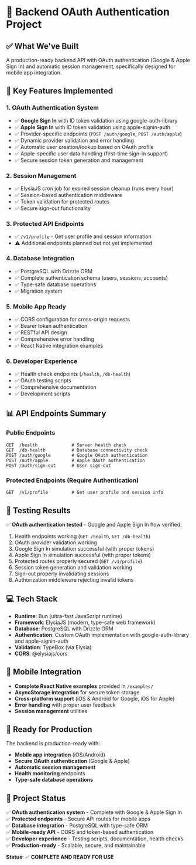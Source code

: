 # 🎉 Backend OAuth Authentication Project

## ✅ What We've Built

A production-ready backend API with OAuth authentication (Google & Apple Sign In) and automatic session management, specifically designed for mobile app integration.

## 🚀 Key Features Implemented

### 1. **OAuth Authentication System**
- ✅ **Google Sign In** with ID token validation using google-auth-library
- ✅ **Apple Sign In** with ID token validation using apple-signin-auth
- ✅ Provider-specific endpoints (`POST /auth/google`, `POST /auth/apple`)
- ✅ Dynamic provider validation and error handling
- ✅ Automatic user creation/lookup based on OAuth profile
- ✅ Apple-specific user data handling (first-time sign-in support)
- ✅ Secure session token generation and management

### 2. **Session Management**
- ✅ ElysiaJS cron job for expired session cleanup (runs every hour)
- ✅ Session-based authentication middleware
- ✅ Token validation for protected routes
- ✅ Secure sign-out functionality

### 3. **Protected API Endpoints**
- ✅ `/v1/profile` - Get user profile and session information
- ⚠️ Additional endpoints planned but not yet implemented

### 4. **Database Integration**
- ✅ PostgreSQL with Drizzle ORM
- ✅ Complete authentication schema (users, sessions, accounts)
- ✅ Type-safe database operations
- ✅ Migration system

### 5. **Mobile App Ready**
- ✅ CORS configuration for cross-origin requests
- ✅ Bearer token authentication
- ✅ RESTful API design
- ✅ Comprehensive error handling
- ✅ React Native integration examples

### 6. **Developer Experience**
- ✅ Health check endpoints (`/health`, `/db-health`)
- ✅ OAuth testing scripts
- ✅ Comprehensive documentation
- ✅ Development scripts

## 📊 API Endpoints Summary

### Public Endpoints
```
GET  /health             # Server health check
GET  /db-health          # Database connectivity check
POST /auth/google        # Google OAuth authentication
POST /auth/apple         # Apple OAuth authentication  
POST /auth/sign-out      # User sign-out
```

### Protected Endpoints (Require Authentication)
```
GET  /v1/profile         # Get user profile and session info
```

## 🧪 Testing Results

✅ **OAuth authentication tested** - Google and Apple Sign In flow verified:
1. Health endpoints working (`GET /health`, `GET /db-health`)
2. OAuth provider validation working
3. Google Sign In simulation successful (with proper tokens)
4. Apple Sign In simulation successful (with proper tokens)
5. Protected routes properly secured (`GET /v1/profile`)
6. Session token generation and validation working
7. Sign-out properly invalidating sessions
8. Authorization middleware rejecting invalid tokens

## 💻 Tech Stack

- **Runtime**: Bun (ultra-fast JavaScript runtime)
- **Framework**: ElysiaJS (modern, type-safe web framework)
- **Database**: PostgreSQL with Drizzle ORM
- **Authentication**: Custom OAuth implementation with google-auth-library and apple-signin-auth
- **Validation**: TypeBox (via Elysia)
- **CORS**: @elysiajs/cors

## 📱 Mobile Integration

- **Complete React Native examples** provided in `/examples/`
- **AsyncStorage integration** for secure token storage  
- **Cross-platform support** (iOS & Android for Google, iOS for Apple)
- **Error handling** with proper user feedback
- **Session management** utilities

## 🚀 Ready for Production

The backend is production-ready with:
- **Mobile app integration** (iOS/Android)
- **Secure OAuth authentication** (Google & Apple)
- **Automatic session management** 
- **Health monitoring** endpoints
- **Type-safe database operations**

## 🎯 Project Status

✅ **OAuth authentication system** - Complete with Google & Apple Sign In  
✅ **Protected endpoints** - Secure API routes for mobile apps  
✅ **Database integration** - PostgreSQL with type-safe ORM  
✅ **Mobile-ready API** - CORS and token-based authentication  
✅ **Developer experience** - Testing scripts, documentation, health checks  
✅ **Production-ready** - Scalable, secure, and maintainable

**Status**: ✅ **COMPLETE AND READY FOR USE**
